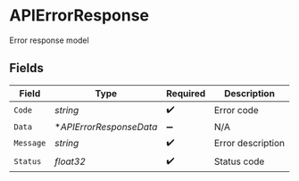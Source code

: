 # APIErrorResponse

Error response model


## Fields

| Field                   | Type                    | Required                | Description             |
| ----------------------- | ----------------------- | ----------------------- | ----------------------- |
| `Code`                  | *string*                | :heavy_check_mark:      | Error code              |
| `Data`                  | **APIErrorResponseData* | :heavy_minus_sign:      | N/A                     |
| `Message`               | *string*                | :heavy_check_mark:      | Error description       |
| `Status`                | *float32*               | :heavy_check_mark:      | Status code             |